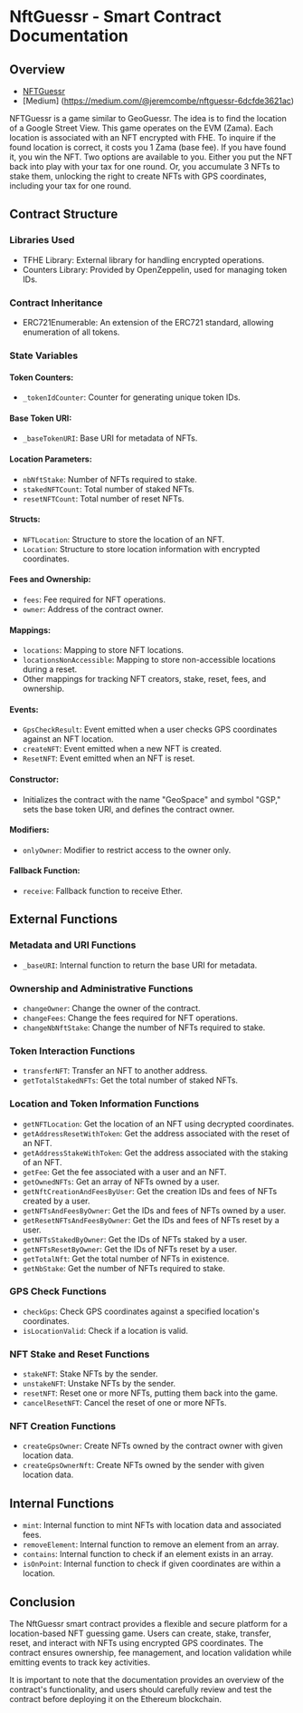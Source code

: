 # NftGuessr - Smart Contract Documentation

## Overview

- [NFTGuessr](http://nftguessr.com)
- [Medium] (https://medium.com/@jeremcombe/nftguessr-6dcfde3621ac)

NFTGuessr is a game similar to GeoGuessr. The idea is to find the location of a Google Street View. This game operates
on the EVM (Zama). Each location is associated with an NFT encrypted with FHE. To inquire if the found location is
correct, it costs you 1 Zama (base fee). If you have found it, you win the NFT. Two options are available to you. Either
you put the NFT back into play with your tax for one round. Or, you accumulate 3 NFTs to stake them, unlocking the right
to create NFTs with GPS coordinates, including your tax for one round.

## Contract Structure

### Libraries Used

- TFHE Library: External library for handling encrypted operations.
- Counters Library: Provided by OpenZeppelin, used for managing token IDs.

### Contract Inheritance

- ERC721Enumerable: An extension of the ERC721 standard, allowing enumeration of all tokens.

### State Variables

#### Token Counters:

- `_tokenIdCounter`: Counter for generating unique token IDs.

#### Base Token URI:

- `_baseTokenURI`: Base URI for metadata of NFTs.

#### Location Parameters:

- `nbNftStake`: Number of NFTs required to stake.
- `stakedNFTCount`: Total number of staked NFTs.
- `resetNFTCount`: Total number of reset NFTs.

#### Structs:

- `NFTLocation`: Structure to store the location of an NFT.
- `Location`: Structure to store location information with encrypted coordinates.

#### Fees and Ownership:

- `fees`: Fee required for NFT operations.
- `owner`: Address of the contract owner.

#### Mappings:

- `locations`: Mapping to store NFT locations.
- `locationsNonAccessible`: Mapping to store non-accessible locations during a reset.
- Other mappings for tracking NFT creators, stake, reset, fees, and ownership.

#### Events:

- `GpsCheckResult`: Event emitted when a user checks GPS coordinates against an NFT location.
- `createNFT`: Event emitted when a new NFT is created.
- `ResetNFT`: Event emitted when an NFT is reset.

#### Constructor:

- Initializes the contract with the name "GeoSpace" and symbol "GSP," sets the base token URI, and defines the contract
  owner.

#### Modifiers:

- `onlyOwner`: Modifier to restrict access to the owner only.

#### Fallback Function:

- `receive`: Fallback function to receive Ether.

## External Functions

### Metadata and URI Functions

- `_baseURI`: Internal function to return the base URI for metadata.

### Ownership and Administrative Functions

- `changeOwner`: Change the owner of the contract.
- `changeFees`: Change the fees required for NFT operations.
- `changeNbNftStake`: Change the number of NFTs required to stake.

### Token Interaction Functions

- `transferNFT`: Transfer an NFT to another address.
- `getTotalStakedNFTs`: Get the total number of staked NFTs.

### Location and Token Information Functions

- `getNFTLocation`: Get the location of an NFT using decrypted coordinates.
- `getAddressResetWithToken`: Get the address associated with the reset of an NFT.
- `getAddressStakeWithToken`: Get the address associated with the staking of an NFT.
- `getFee`: Get the fee associated with a user and an NFT.
- `getOwnedNFTs`: Get an array of NFTs owned by a user.
- `getNftCreationAndFeesByUser`: Get the creation IDs and fees of NFTs created by a user.
- `getNFTsAndFeesByOwner`: Get the IDs and fees of NFTs owned by a user.
- `getResetNFTsAndFeesByOwner`: Get the IDs and fees of NFTs reset by a user.
- `getNFTsStakedByOwner`: Get the IDs of NFTs staked by a user.
- `getNFTsResetByOwner`: Get the IDs of NFTs reset by a user.
- `getTotalNft`: Get the total number of NFTs in existence.
- `getNbStake`: Get the number of NFTs required to stake.

### GPS Check Functions

- `checkGps`: Check GPS coordinates against a specified location's coordinates.
- `isLocationValid`: Check if a location is valid.

### NFT Stake and Reset Functions

- `stakeNFT`: Stake NFTs by the sender.
- `unstakeNFT`: Unstake NFTs by the sender.
- `resetNFT`: Reset one or more NFTs, putting them back into the game.
- `cancelResetNFT`: Cancel the reset of one or more NFTs.

### NFT Creation Functions

- `createGpsOwner`: Create NFTs owned by the contract owner with given location data.
- `createGpsOwnerNft`: Create NFTs owned by the sender with given location data.

## Internal Functions

- `mint`: Internal function to mint NFTs with location data and associated fees.
- `removeElement`: Internal function to remove an element from an array.
- `contains`: Internal function to check if an element exists in an array.
- `isOnPoint`: Internal function to check if given coordinates are within a location.

## Conclusion

The NftGuessr smart contract provides a flexible and secure platform for a location-based NFT guessing game. Users can
create, stake, transfer, reset, and interact with NFTs using encrypted GPS coordinates. The contract ensures ownership,
fee management, and location validation while emitting events to track key activities.

It is important to note that the documentation provides an overview of the contract's functionality, and users should
carefully review and test the contract before deploying it on the Ethereum blockchain.
